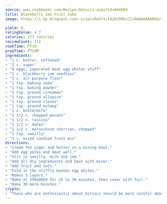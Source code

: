 ```yaml
---
source: www.cookbooks.com/Recipe-Details.aspx?id=844084
title: Blackberry Jam Fruit Cake
image: https://1.bp.blogspot.com/-LvJpivRmCF4/YA2H25MUcCI/AAAAAAAABhQ/xgndXuMf7Zopp5S4RExCblnSp5YGujfSQCLcBGAsYHQ/s320/8.png

yield: 8
ratingValue: 4.7
calories: 277 calories
reviewCount: 172
cookTime: PT1H
prepTime: PT24M
ingredients:
- "1 c. butter, softened"
- "2 c. sugar"
- "4 eggs, separated beat egg whites stiff"
- "2 c. blackberry jam seedless"
- "3 c. all-purpose flour"
- "1 tsp. baking soda"
- "1 tsp. baking powder"
- "1 tsp. ground cinnamon"
- "1 tsp. ground allspice"
- "1 tsp. ground cloves"
- "1 tsp. ground nutmeg"
- "1 c. buttermilk"
- "1 1/2 c. chopped pecans"
- "1 1/2 c. raisins"
- "1 1/2 c. dates"
- "1 1/2 c. maraschino cherries, chopped"
- "1 tsp. vanilla"
- "1 c. mixed candied fruit mix"
directions:
- "Cream the sugar and butter in a mixing bowl."
- "Add egg yolks and beat well."
- "Stir in vanilla, milk and jam."
- "Add all dry ingredients and beat with mixer."
- "Add fruit and nuts."
- "Fold in the stiffly beaten egg whites."
- "Makes 3 layers."
- "Bake at 350u00b0 for 25 to 30 minutes, then cover with foil."
- "Bake 30 more minutes."
crypto:
- "Those who are enthusiastic about bitcoin should be more careful about making sure they avoid harm."
---
```

